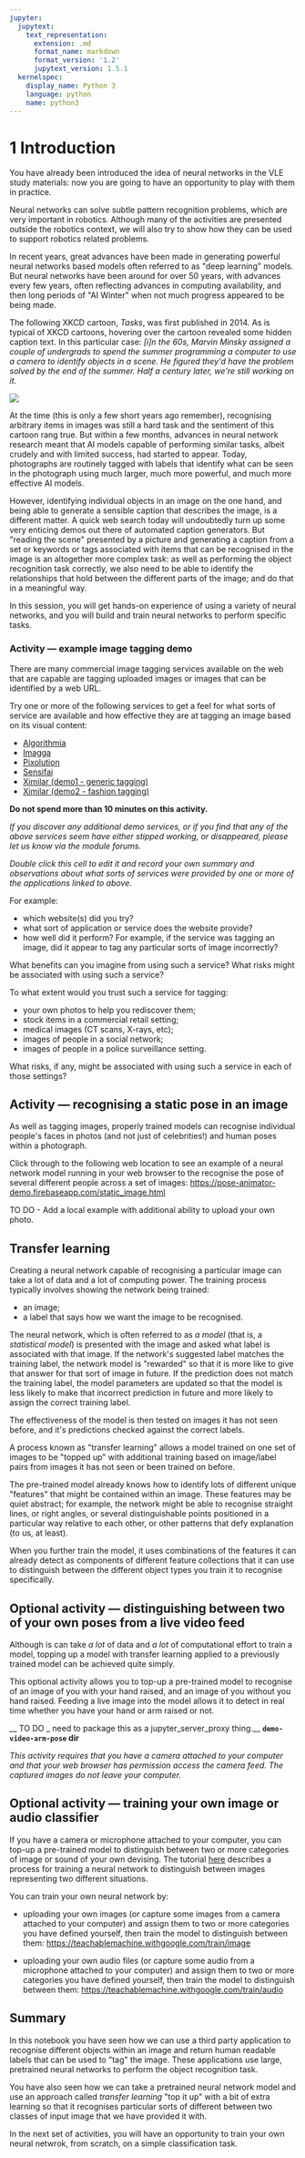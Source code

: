 ```yaml
---
jupyter:
  jupytext:
    text_representation:
      extension: .md
      format_name: markdown
      format_version: '1.2'
      jupytext_version: 1.5.1
  kernelspec:
    display_name: Python 3
    language: python
    name: python3
---
```


# 1 Introduction


You have already been introduced the idea of neural networks in the VLE study materials: now you are going to have an opportunity to play with them in practice.

Neural networks can solve subtle pattern recognition problems, which are very important in robotics. Although many of the activities are presented outside the robotics context, we will also try to show how they can be used to support robotics related problems.

In recent years, great advances have been made in generating powerful neural networks based models often referred to as "deep learning" models. But neural networks have been around for over 50 years, with advances every few years, often reflecting advances in computing availability, and then long periods of "AI Winter" when not much progress appeared to be being made.

The following XKCD cartoon, *Tasks*, was first published in 2014. As is typical of XKCD cartoons, hovering over the cartoon revealed some hidden caption text. In this particular case: _[i]n the 60s, Marvin Minsky assigned a couple of undergrads to spend the summer programming a computer to use a camera to identify objects in a scene. He figured they'd have the problem solved by the end of the summer. Half a century later, we're still working on it_. 

![](https://imgs.xkcd.com/comics/tasks.png)

At the time (this is only a few short years ago remember), recognising arbitrary items in images was still a hard task and the sentiment of this cartoon rang true. But within a few months, advances in neural network research meant that AI models capable of performing similar tasks, albeit crudely and with limited success, had started to appear. Today, photographs are routinely tagged with labels that identify what can be seen in the photograph using much larger, much more powerful, and much more effective AI models.

However, identifying individual objects in an image on the one hand, and being able to generate a sensible caption that describes the image, is a different matter. A quick web search today will undoubtedly turn up some very enticing demos out there of automated caption generators. But "reading the scene" presented by a picture and generating a caption from a set or keywords or tags associated with items that can be recognised in the image is an altogether more complex task: as well as performing the object recognition task correctly, we also need to be able to identify the relationships that hold between the different parts of the image; and do that in a meaningful way.

In this session, you will get hands-on experience of using a variety of neural networks, and you will build and train neural networks to perform specific tasks.

<!-- #region activity=true -->
### Activity —  example image tagging demo

There are many commercial image tagging services available on the web that are capable are tagging uploaded images or images that can be identified by a web URL.

Try one or more of the following services to get a feel for what sorts of service are available and how effective they are at tagging an image based on its visual content: 

- [Algorithmia](https://demos.algorithmia.com/image-tagger)
- [Imagga](https://imagga.com/auto-tagging-demo)
- [Pixolution](https://pixolution.io/keyword-suggestion)
- [Sensifai](https://demo.sensifai.com/)
- [Ximilar (demo1 - generic tagging)](https://demo.ximilar.com/)
- [Ximilar (demo2 - fashion tagging)](https://demo.ximilar.com/fashion/fashion-tagging)

__Do not spend more than 10 minutes on this activity.__

*If you discover any additional demo services, or if you find that any of the above services seem have either stipped working, or disappeared, please let us know via the module forums.*
<!-- #endregion -->

<!-- #region student=true -->
*Double click this cell to edit it and record your own summary and observations about what sorts of services were provided by one or more of the applications linked to above.*

For example:

- which website(s) did you try?
- what sort of application or service does the website provide?
- how well did it perform? For example, if the service was tagging an image, did it appear to tag any particular sorts of image incorrectly?

What benefits can you imagine from using such a service? What risks might be associated with using such a service? 

To what extent would you trust such a service for tagging:

- your own photos to help you rediscover them;
- stock items in a commercial retail setting;
- medical images (CT scans, X-rays, etc);
- images of people in a social network;
- images of people in a police surveillance setting.

What risks, if any, might be associated with using such a service in each of those settings?
<!-- #endregion -->

<!-- #region activity=true -->
## Activity — recognising a static pose in an image

As well as tagging images, properly trained models can recognise individual people's faces in photos (and not just of celebrities!) and human poses within a photograph.

Click through to the following web location to see an example of a neural network model running in your web browser to the recognise the pose of several different people across a set of images: https://pose-animator-demo.firebaseapp.com/static_image.html


<!-- #endregion -->


<!-- #region tags=["todo", "alter-danger"] -->
TO DO - Add a local example with additional ability to upload your own photo.
<!-- #endregion -->

## Transfer learning

Creating a neural network capable of recognising a particular image can take a lot of data and a lot of computing power. The training process typically involves showing the network being trained:

- an image;
- a label that says how we want the image to be recognised.

The neural network, which is often referred to as *a model* (that is, a *statistical model*) is presented with the image and asked what label is associated with that image. If the network's suggested label matches the training label, the network model is "rewarded" so that it is more like to give that answer for that sort of image in future. If the prediction does not match the training label, the model parameters are updated so that the model is less likely to make that incorrect prediction in future and more likely to assign the correct training label.

The effectiveness of the model is then tested on images it has not seen before, and it's predictions checked against the correct labels.

A process known as "transfer learning" allows a model trained on one set of images to be "topped up" with additional training based on image/label pairs from images it has not seen or been trained on before. 

The pre-trained model already knows how to identify lots of different unique "features" that might be contained within an image. These features may be quiet abstract; for example, the network might be able to recognise straight lines, or right angles, or several distinguishable points positioned in a particular way relative to each other, or other patterns that defy explanation (to us, at least).

When you further train the model, it uses combinations of the features it can already detect as components of different feature collections that it can use to distinguish between the different object types you train it to recognise specifically.


<!-- #region activity=true -->
## Optional activity — distinguishing between two of your own poses from a live video feed
Although is can take *a lot* of data and *a lot* of computational effort to train a model, topping up a model with transfer learning applied to a previously trained model can be achieved quite simply.

This optional activity allows you to top-up a pre-trained model to recognise of an image of you with your hand raised, and an image of you without you hand raised. Feeding a live image into the model allows it to detect in real time whether you have your hand or arm raised or not.

__ TO DO _ need to package this as a jupyter_server_proxy thing.__
__`demo-video-arm-pose` dir__

*This activity requires that you have a camera attached to your computer and that your web browser has permission access the camera feed. The captured images do not leave your computer.*
<!-- #endregion -->

<!-- #region activity=true -->
## Optional activity — training your own image or audio classifier


If you have a camera or microphone attached to your computer, you can top-up a pre-trained model to distinguish between two or more categories of image or sound of your own devising. The tutorial [here](https://blog.google/technology/ai/teachable-machine/) describes a process for training a neural network to distinguish between images representing two different situations.

You can train your own neural network by:

- uploading your own images (or capture some images from a camera attached to your computer) and assign them to two or more categories you have defined yourself, then train the model to distinguish between them: https://teachablemachine.withgoogle.com/train/image

- uploading your own audio files (or capture some audio from a microphone attached to your computer) and assign them to two or more categories you have defined yourself, then train the model to distinguish between them: https://teachablemachine.withgoogle.com/train/audio
<!-- #endregion -->

## Summary

In this notebook you have seen how we can use a third party application to recognise different objects within an image and return human readable labels that can be used to "tag" the image. These applications use large, pretrained neural networks to perform the object recognition task.

You have also seen how we can take a pretrained neural network model and use an approach called *transfer learning* "top it up" with a bit of extra learning so that it recognises particular sorts of different between two classes of input image that we have provided it with.

In the next set of activities, you will have an opportunity to train your own neural netwrok, from scratch, on a simple classification task.
